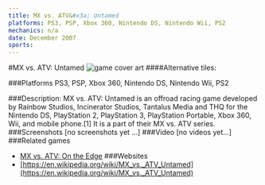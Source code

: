 ```yaml
---
title: MX vs. ATV&#x3a; Untamed
platforms: PS3, PSP, Xbox 360, Nintendo DS, Nintendo Wii, PS2
mechanics: n/a
date: December 2007
sports: 
---
```

#MX vs. ATV: Untamed
![game cover art](//images.igdb.com/igdb/image/upload/t_cover_big/jsvapkk9myz6xnu2ltsv.jpg "Logo Title Text 1")
####Alternative tiles:

###Platforms
PS3, PSP, Xbox 360, Nintendo DS, Nintendo Wii, PS2

###Description:
MX vs. ATV: Untamed is an offroad racing game developed by Rainbow Studios, Incinerator Studios, Tantalus Media and THQ for the Nintendo DS, PlayStation 2, PlayStation 3, PlayStation Portable, Xbox 360, Wii, and mobile phone.[1] It is a part of their MX vs. ATV series.
###Screenshots
[no screenshots yet ...]
###Video
[no videos yet...]
###Related games
* [MX vs. ATV: On the Edge](/games/mx-vs-atv-on-the-edge-18267/)
###Websites
* [https://en.wikipedia.org/wiki/MX_vs._ATV_Untamed](https://en.wikipedia.org/wiki/MX_vs._ATV_Untamed)
